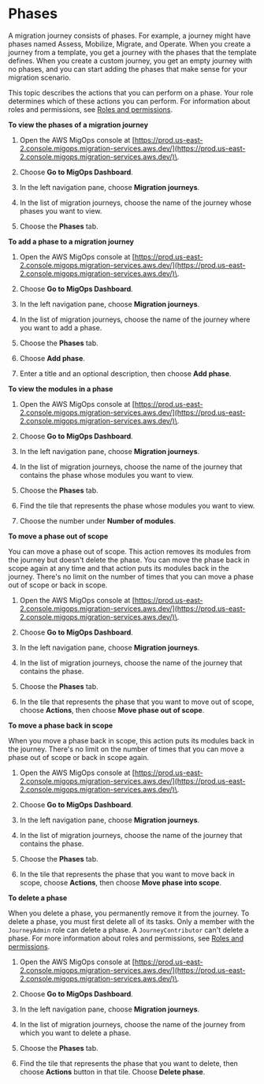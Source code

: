 # Phases<a name="phases"></a>

A migration journey consists of phases\. For example, a journey might have phases named Assess, Mobilize, Migrate, and Operate\. When you create a journey from a template, you get a journey with the phases that the template defines\. When you create a custom journey, you get an empty journey with no phases, and you can start adding the phases that make sense for your migration scenario\.

This topic describes the actions that you can perform on a phase\. Your role determines which of these actions you can perform\. For information about roles and permissions, see [Roles and permissions](permissions.md)\.

**To view the phases of a migration journey**

1. Open the AWS MigOps console at [https://prod.us-east-2.console.migops.migration-services.aws.dev/](https://prod.us-east-2.console.migops.migration-services.aws.dev/)\.

1. Choose **Go to MigOps Dashboard**\.

1. In the left navigation pane, choose **Migration journeys**\.

1. In the list of migration journeys, choose the name of the journey whose phases you want to view\.

1. Choose the **Phases** tab\.



**To add a phase to a migration journey**

1. Open the AWS MigOps console at [https://prod.us-east-2.console.migops.migration-services.aws.dev/](https://prod.us-east-2.console.migops.migration-services.aws.dev/)\.

1. Choose **Go to MigOps Dashboard**\.

1. In the left navigation pane, choose **Migration journeys**\.

1. In the list of migration journeys, choose the name of the journey where you want to add a phase\.

1. Choose the **Phases** tab\.

1. Choose **Add phase**\.

1. Enter a title and an optional description, then choose **Add phase**\.



**To view the modules in a phase**

1. Open the AWS MigOps console at [https://prod.us-east-2.console.migops.migration-services.aws.dev/](https://prod.us-east-2.console.migops.migration-services.aws.dev/)\.

1. Choose **Go to MigOps Dashboard**\.

1. In the left navigation pane, choose **Migration journeys**\.

1. In the list of migration journeys, choose the name of the journey that contains the phase whose modules you want to view\.

1. Choose the **Phases** tab\.

1. Find the tile that represents the phase whose modules you want to view\.

1. Choose the number under **Number of modules**\.



**To move a phase out of scope**

You can move a phase out of scope\. This action removes its modules from the journey but doesn't delete the phase\. You can move the phase back in scope again at any time and that action puts its modules back in the journey\. There's no limit on the number of times that you can move a phase out of scope or back in scope\.

1. Open the AWS MigOps console at [https://prod.us-east-2.console.migops.migration-services.aws.dev/](https://prod.us-east-2.console.migops.migration-services.aws.dev/)\.

1. Choose **Go to MigOps Dashboard**\.

1. In the left navigation pane, choose **Migration journeys**\.

1. In the list of migration journeys, choose the name of the journey that contains the phase\.

1. Choose the **Phases** tab\.

1. In the tile that represents the phase that you want to move out of scope, choose **Actions**, then choose **Move phase out of scope**\.



**To move a phase back in scope**

When you move a phase back in scope, this action puts its modules back in the journey\. There's no limit on the number of times that you can move a phase out of scope or back in scope again\.

1. Open the AWS MigOps console at [https://prod.us-east-2.console.migops.migration-services.aws.dev/](https://prod.us-east-2.console.migops.migration-services.aws.dev/)\.

1. Choose **Go to MigOps Dashboard**\.

1. In the left navigation pane, choose **Migration journeys**\.

1. In the list of migration journeys, choose the name of the journey that contains the phase\.

1. Choose the **Phases** tab\.

1. In the tile that represents the phase that you want to move back in scope, choose **Actions**, then choose **Move phase into scope**\.



**To delete a phase**

When you delete a phase, you permanently remove it from the journey\. To delete a phase, you must first delete all of its tasks\. Only a member with the `JourneyAdmin` role can delete a phase\. A `JourneyContributor` can't delete a phase\. For more information about roles and permissions, see [Roles and permissions](permissions.md)\.

1. Open the AWS MigOps console at [https://prod.us-east-2.console.migops.migration-services.aws.dev/](https://prod.us-east-2.console.migops.migration-services.aws.dev/)\.

1. Choose **Go to MigOps Dashboard**\.

1. In the left navigation pane, choose **Migration journeys**\.

1. In the list of migration journeys, choose the name of the journey from which you want to delete a phase\.

1. Choose the **Phases** tab\.

1. Find the tile that represents the phase that you want to delete, then choose **Actions** button in that tile\. Choose **Delete phase**\.
